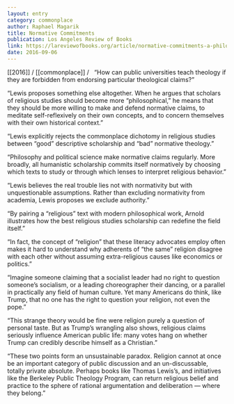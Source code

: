 ```yaml
---
layout: entry
category: commonplace
author: Raphael Magarik
title: Normative Commitments
publication: Los Angeles Review of Books
link: https://lareviewofbooks.org/article/normative-commitments-a-philosophical-vision-for-the-study-of-religion/
date: 2016-09-06
---
```


[[2016]] / [[commonplace]] / 
 
“How can public universities teach theology if they are forbidden from endorsing particular theological claims?”

“Lewis proposes something else altogether. When he argues that scholars of religious studies should become more “philosophical,” he means that they should be more willing to make and defend normative claims, to meditate self-reflexively on their own concepts, and to concern themselves with their own historical context.”

“Lewis explicitly rejects the commonplace dichotomy in religious studies between “good” descriptive scholarship and “bad” normative theology.”

“Philosophy and political science make normative claims regularly. More broadly, all humanistic scholarship commits itself normatively by choosing which texts to study or through which lenses to interpret religious behavior.”

“Lewis believes the real trouble lies not with normativity but with unquestionable assumptions. Rather than excluding normativity from academia, Lewis proposes we exclude authority.”

“By pairing a “religious” text with modern philosophical work, Arnold illustrates how the best religious studies scholarship can redefine the field itself.”

“In fact, the concept of “religion” that these literacy advocates employ often makes it hard to understand why adherents of “the same” religion disagree with each other without assuming extra-religious causes like economics or politics.”

“Imagine someone claiming that a socialist leader had no right to question someone’s socialism, or a leading choreographer their dancing, or a parallel in practically any field of human culture. Yet many Americans do think, like Trump, that no one has the right to question your religion, not even the pope.”

“This strange theory would be fine were religion purely a question of personal taste. But as Trump’s wrangling also shows, religious claims seriously influence American public life: many votes hang on whether Trump can credibly describe himself as a Christian.”

“These two points form an unsustainable paradox. Religion cannot at once be an important category of public discussion and an un-discussable, totally private absolute. Perhaps books like Thomas Lewis’s, and initiatives like the Berkeley Public Theology Program, can return religious belief and practice to the sphere of rational argumentation and deliberation — where they belong.”
